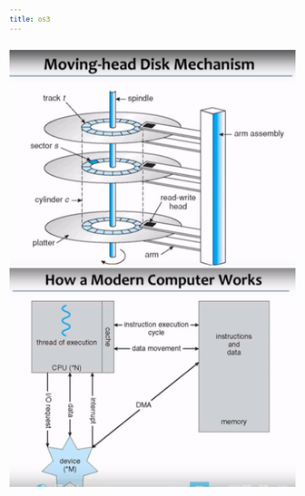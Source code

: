 ```yaml
---
title: os3
---
```


## ![image.png](../assets/pages_os3_1615038013640_0.png) ![image.png](../assets/pages_os3_1615038358722_0.png)

